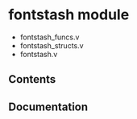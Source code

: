 # fontstash module
- fontstash_funcs.v
- fontstash_structs.v
- fontstash.v
## Contents

## Documentation